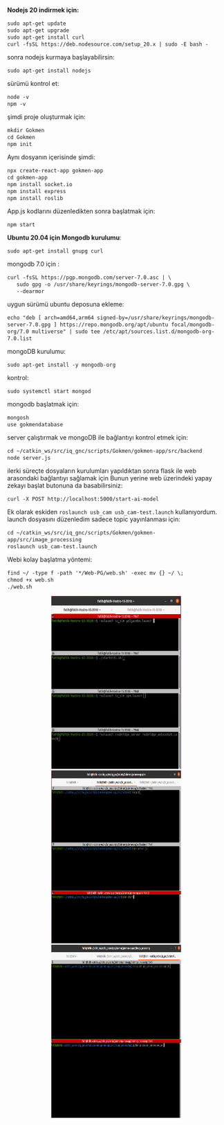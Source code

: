 **Nodejs 20 indirmek için:**

```
sudo apt-get update
sudo apt-get upgrade
sudo apt-get install curl
curl -fsSL https://deb.nodesource.com/setup_20.x | sudo -E bash -
```

sonra nodejs kurmaya başlayabilirsin:

```
sudo apt-get install nodejs
```

sürümü kontrol et:

```
node -v
npm -v
```

şimdi proje oluşturmak için:

```
mkdir Gokmen
cd Gokmen
npm init
```
Aynı dosyanın içerisinde şimdi:

```
npx create-react-app gokmen-app
cd gokmen-app
npm install socket.io
npm install express
npm install roslib
```

App.js kodlarını düzenledikten sonra başlatmak için:

```
npm start
```

**Ubuntu 20.04 için Mongodb kurulumu**:

```
sudo apt-get install gnupg curl
```
mongodb 7.0 için :

```shell
curl -fsSL https://pgp.mongodb.com/server-7.0.asc | \
   sudo gpg -o /usr/share/keyrings/mongodb-server-7.0.gpg \
   --dearmor
```
uygun sürümü ubuntu deposuna ekleme:
```shell
echo "deb [ arch=amd64,arm64 signed-by=/usr/share/keyrings/mongodb-server-7.0.gpg ] https://repo.mongodb.org/apt/ubuntu focal/mongodb-org/7.0 multiverse" | sudo tee /etc/apt/sources.list.d/mongodb-org-7.0.list
```
mongoDB kurulumu:
```shell
sudo apt-get install -y mongodb-org
```
kontrol:
```shell
sudo systemctl start mongod
```
mongodb başlatmak için:
```
mongosh
use gokmendatabase
```
server çalıştırmak ve mongoDB ile bağlantıyı kontrol etmek için:
```
cd ~/catkin_ws/src/iq_gnc/scripts/Gokmen/gokmen-app/src/backend
node server.js
```
ilerki süreçte dosyaların kurulumları yapıldıktan sonra flask ile web arasondaki bağlantıyı sağlamak için Bunun yerine web üzerindeki yapay zekayı başlat butonuna da basabilirsiniz:
```
curl -X POST http://localhost:5000/start-ai-model
```
Ek olarak eskiden ``` roslaunch usb_cam usb_cam-test.launch ``` kullanıyordum. launch dosyasını düzenledim sadece topic yayınlanması için:
```
cd ~/catkin_ws/src/iq_gnc/scripts/Gokmen/gokmen-app/src/image_processing
roslaunch usb_cam-test.launch
```

Webi kolay başlatma yöntemi:
```
find ~/ -type f -path '*/Web-PG/web.sh' -exec mv {} ~/ \;
chmod +x web.sh
./web.sh
```

<p align="center">
  <img src="web1.jpeg" width="300" height="400" />
  <img src="web2.png" width="300" height="400" />
  <img src="web3.png" width="300" height="400" />   
</p>
